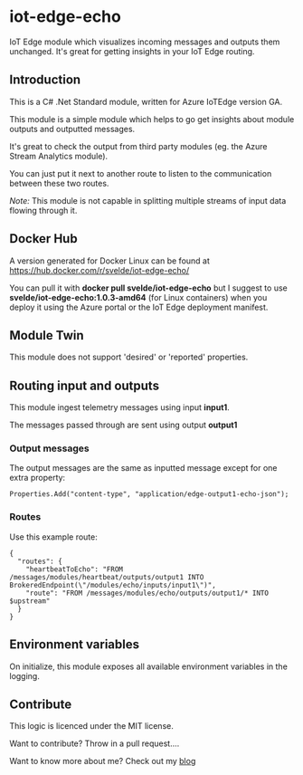 # iot-edge-echo

IoT Edge module which visualizes incoming messages and outputs them unchanged. It's great for getting insights in your IoT Edge routing.

## Introduction

This is a C# .Net Standard module, written for Azure IoTEdge version GA.

This module is a simple module which helps to go get insights about module outputs and outputted messages.

It's great to check the output from third party modules (eg. the Azure Stream Analytics module).

You can just put it next to another route to listen to the communication between these two routes. 

*Note:* This module is not capable in splitting multiple streams of input data flowing through it.

## Docker Hub

A version generated for Docker Linux can be found at https://hub.docker.com/r/svelde/iot-edge-echo/

You can pull it with **docker pull svelde/iot-edge-echo** but I suggest to use **svelde/iot-edge-echo:1.0.3-amd64** (for Linux containers) when you deploy it using the Azure portal or the IoT Edge deployment manifest.

## Module Twin

This module does not support 'desired' or 'reported' properties.

## Routing input and outputs

This module ingest telemetry messages using input **input1**.

The messages passed through are sent using output **output1**

### Output messages

The output messages are the same as inputted message except for one extra property:

```
Properties.Add("content-type", "application/edge-output1-echo-json");
```

### Routes

Use this example route:

```
{
  "routes": {
    "heartbeatToEcho": "FROM /messages/modules/heartbeat/outputs/output1 INTO BrokeredEndpoint(\"/modules/echo/inputs/input1\")",
    "route": "FROM /messages/modules/echo/outputs/output1/* INTO $upstream"
  }
}
```

## Environment variables

On initialize, this module exposes all available environment variables in the logging.

## Contribute

This logic is licenced under the MIT license.

Want to contribute? Throw in a pull request....

Want to know more about me? Check out my [blog](http://blog.vandevelde-online.com)








